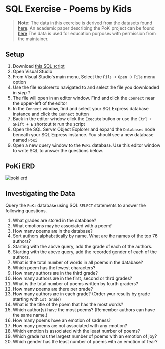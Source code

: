 # SQL Exercise - Poems by Kids

> **Note:** The data in this exercise is derived from the datasets found [here](https://github.com/whipson/PoKi-Poems-by-Kids). An academic paper describing the PoKi project can be found [here](https://arxiv.org/abs/2004.06188)
> The data is used for education purposes with permission from the maintainer.

## Setup

1. Download [this SQL script](./assets/poki.sql)
1. Open Visual Studio
1. From Visual Studio's main menu, Select the `File` -> `Open` -> `File` menu option
1. Use the file explorer to navigated to and select the file you downloaded in _step 1_
1. The file will open in an editor window. Find and click the `Connect` near the upper-left of the editor 
1. In the `Connect` window, find and select your SQL Express database instance and click the `Connect` button
1. Back in the editor window click the `Execute` button or use the `Ctrl + SHift + E` shortcut to run the script
1. Open the SQL Server Object Explorer and expand the `Databases` node beneath your SQL Express instance. You should see a new database named `PoKi`
10. Open a new query window to the `PoKi` database. Use this editor window to write SQL to answer the questions below.

## PoKi ERD

![poki erd](./assets/PoKi.png)

## Investigating the Data

Query the `PoKi` database using SQL `SELECT` statements to answer the following questions.

1. What grades are stored in the database?
1. What emotions may be associated with a poem?
1. How many poems are in the database?
1. Sort authors alphabetically by name. What are the names of the top 76 authors?
1. Starting with the above query, add the grade of each of the authors.
1. Starting with the above query, add the recorded gender of each of the authors.
1. What is the total number of words in all poems in the database?
1. Which poem has the fewest characters?
1. How many authors are in the third grade?
1. How many authors are in the first, second or third grades?
1. What is the total number of poems written by fourth graders?
1. How many poems are there per grade?
1. How many authors are in each grade? (Order your results by grade starting with `1st Grade`)
1. What is the title of the poem that has the most words?
1. Which author(s) have the most poems? (Remember authors can have the same name.)
1. How many poems have an emotion of sadness?
1. How many poems are not associated with any emotion?
1. Which emotion is associated with the least number of poems?
1. Which grade has the largest number of poems with an emotion of joy?
1. Which gender has the least number of poems with an emotion of fear?


